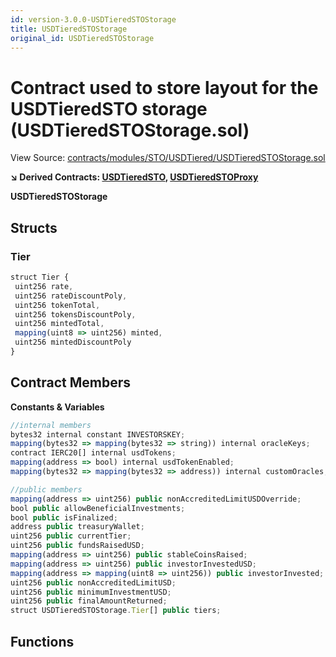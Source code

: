 ```yaml
---
id: version-3.0.0-USDTieredSTOStorage
title: USDTieredSTOStorage
original_id: USDTieredSTOStorage
---
```


# Contract used to store layout for the USDTieredSTO storage (USDTieredSTOStorage.sol)

View Source: [contracts/modules/STO/USDTiered/USDTieredSTOStorage.sol](../../../contracts/modules/STO/USDTiered/USDTieredSTOStorage.sol)

**↘ Derived Contracts: [USDTieredSTO](USDTieredSTO.md), [USDTieredSTOProxy](USDTieredSTOProxy.md)**

**USDTieredSTOStorage**

## Structs
### Tier

```js
struct Tier {
 uint256 rate,
 uint256 rateDiscountPoly,
 uint256 tokenTotal,
 uint256 tokensDiscountPoly,
 uint256 mintedTotal,
 mapping(uint8 => uint256) minted,
 uint256 mintedDiscountPoly
}
```

## Contract Members
**Constants & Variables**

```js
//internal members
bytes32 internal constant INVESTORSKEY;
mapping(bytes32 => mapping(bytes32 => string)) internal oracleKeys;
contract IERC20[] internal usdTokens;
mapping(address => bool) internal usdTokenEnabled;
mapping(bytes32 => mapping(bytes32 => address)) internal customOracles;

//public members
mapping(address => uint256) public nonAccreditedLimitUSDOverride;
bool public allowBeneficialInvestments;
bool public isFinalized;
address public treasuryWallet;
uint256 public currentTier;
uint256 public fundsRaisedUSD;
mapping(address => uint256) public stableCoinsRaised;
mapping(address => uint256) public investorInvestedUSD;
mapping(address => mapping(uint8 => uint256)) public investorInvested;
uint256 public nonAccreditedLimitUSD;
uint256 public minimumInvestmentUSD;
uint256 public finalAmountReturned;
struct USDTieredSTOStorage.Tier[] public tiers;

```

## Functions


